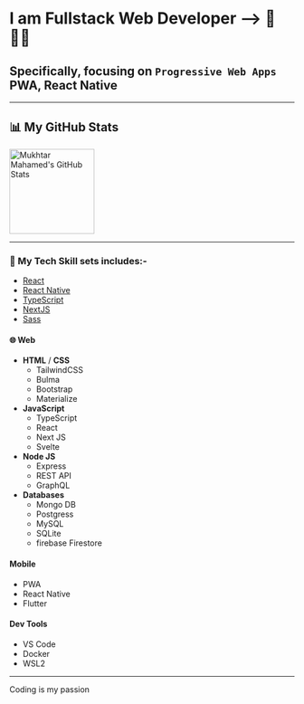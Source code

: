 # I am Fullstack Web Developer -->  🚀👨‍💻
## Specifically, focusing on `Progressive Web Apps` **PWA**, React Native

---

## 📊 My GitHub Stats

 <img align="center" height="150px" alt="Mukhtar Mahamed's GitHub Stats" src="https://github-readme-stats.vercel.app/api?username=janogale&show_icons=true&show_icons=true&include_all_commits=true&hide_border=true&theme=default" /> 

---

### 🔧 My Tech Skill sets includes:-

- [React](https://reactjs.org/)
- [React Native](https://reactnative.dev/)
- [TypeScript](https://www.typescriptlang.org/)
- [NextJS](https://nextjs.org/)
- [Sass](https://sass-lang.com/)


#### 🌐 **Web**
- **HTML** / **CSS**
  - TailwindCSS
  - Bulma 
  - Bootstrap
  - Materialize
- **JavaScript**
   - TypeScript
   - React
   - Next JS
   - Svelte
- **Node JS**
  - Express
  - REST API
  - GraphQL
- **Databases**
  - Mongo DB
  - Postgress 
  - MySQL
  - SQLite
  - firebase Firestore
  
#### Mobile
 - PWA
 - React Native
 - Flutter

#### Dev Tools
 - VS Code
 - Docker 
 - WSL2
 ---
 Coding is my passion

